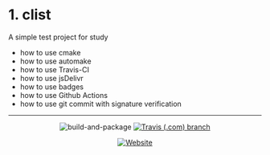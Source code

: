 # 1. clist



A simple test project for study

- how to use cmake
- how to use automake
- how to use Travis-CI
- how to use jsDelivr
- how to use badges
- how to use Github Actions
- how to use git commit with signature verification

---

<div align="center">

![build-and-package](https://github.com/tangm421/clist/workflows/build-and-package/badge.svg)  [![Travis (.com) branch](https://img.shields.io/travis/com/tangm421/clist/master?logo=Travis)](https://travis-ci.com/tangm421/clist)

[![Website](https://img.shields.io/website?down_color=lightgrey&down_message=offline&label=MY%20BLOG&logo=internet%20explorer&style=for-the-badge&up_color=green&up_message=online&url=https%3A%2F%2Fcnblogs.luanhui.cf "Welcome to my blog")](https://cnblogs.luanhui.cf)

</div>
